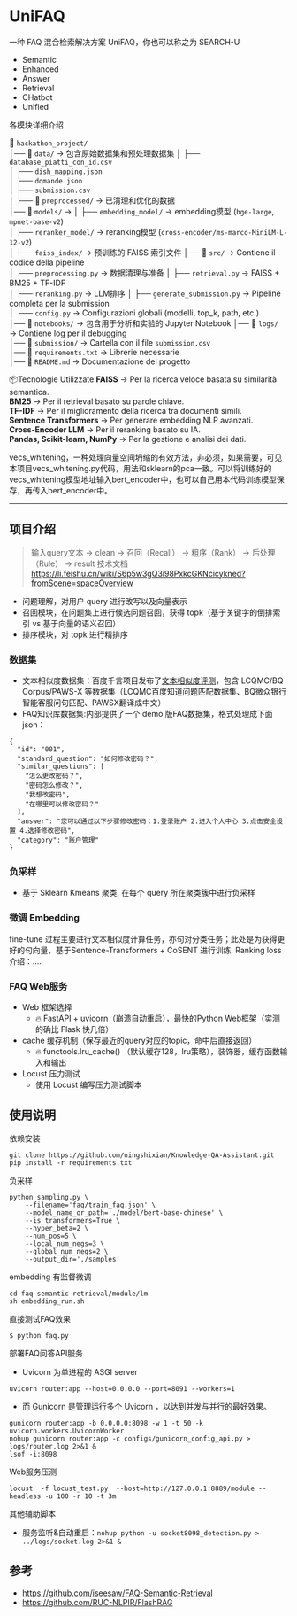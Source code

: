 # UniFAQ
一种 FAQ 混合检索解决方案 UniFAQ，你也可以称之为 SEARCH-U
- Semantic
- Enhanced
- Answer
- Retrieval
- CHatbot
- Unified

各模块详细介绍

📂 `hackathon_project/`  
│── 📂 `data/` → 包含原始数据集和预处理数据集 
│    ├── `database_piatti_con_id.csv`  
│    ├── `dish_mapping.json`  
│    ├── `domande.json`  
│    ├── `submission.csv`  
│    ├── 📂 `preprocessed/` → 已清理和优化的数据  
│── 📂 `models/` → 
│    ├── `embedding_model/` → embedding模型 (`bge-large`, `mpnet-base-v2`)  
│    ├── `reranker_model/` → reranking模型 (`cross-encoder/ms-marco-MiniLM-L-12-v2`)  
│    ├── `faiss_index/` → 预训练的 FAISS 索引文件
│── 📂 `src/` → Contiene il codice della pipeline  
│    ├── `preprocessing.py` → 数据清理与准备
│    ├── `retrieval.py` → FAISS + BM25 + TF-IDF  
│    ├── `reranking.py` → LLM排序 
│    ├── `generate_submission.py` → Pipeline completa per la submission  
│    ├── `config.py` → Configurazioni globali (modelli, top_k, path, etc.)  
│── 📂 `notebooks/` → 包含用于分析和实验的 Jupyter Notebook
│── 📂 `logs/` → Contiene log per il debugging  
│── 📂 `submission/` → Cartella con il file `submission.csv`  
│── 📄 `requirements.txt` → Librerie necessarie  
│── 📄 `README.md` → Documentazione del progetto  


📦Tecnologie Utilizzate
 **FAISS** → Per la ricerca veloce basata su similarità semantica.  
 **BM25** → Per il retrieval basato su parole chiave.  
 **TF-IDF** → Per il miglioramento della ricerca tra documenti simili.  
 **Sentence Transformers** → Per generare embedding NLP avanzati.  
 **Cross-Encoder LLM** → Per il reranking basato su IA.  
 **Pandas, Scikit-learn, NumPy** → Per la gestione e analisi dei dati.  

vecs_whitening，一种处理向量空间坍缩的有效方法，非必须，如果需要，可见本项目vecs_whitening.py代码，用法和sklearn的pca一致。可以将训练好的vecs_whitening模型地址输入bert_encoder中，也可以自己用本代码训练模型保存，再传入bert_encoder中。

---

## 项目介绍
> 输入query文本 -> clean -> 召回（Recall） -> 粗序（Rank） -> 后处理（Rule） -> result
> 技术文档 https://li.feishu.cn/wiki/S6p5w3gQ3i98PxkcGKNcicykned?fromScene=spaceOverview

- 问题理解，对用户 query 进行改写以及向量表示
- 召回模块，在问题集上进行候选问题召回，获得 topk（基于关键字的倒排索引 vs 基于向量的语义召回）
- 排序模块，对 topk 进行精排序

### 数据集

- 文本相似度数据集：百度千言项目发布了[文本相似度评测](https://aistudio.baidu.com/competition/detail/45/0/datasets)，包含 LCQMC/BQ Corpus/PAWS-X 等数据集（LCQMC百度知道问题匹配数据集、BQ微众银行智能客服问句匹配、PAWSX翻译成中文）
- FAQ知识库数据集:内部提供了一个 demo 版FAQ数据集，格式处理成下面json：

```
{
  "id": "001",
  "standard_question": "如何修改密码？",
  "similar_questions": [
    "怎么更改密码？",
    "密码怎么修改？",
    "我想改密码",
    "在哪里可以修改密码？"
  ],
  "answer": "您可以通过以下步骤修改密码：1.登录账户 2.进入个人中心 3.点击安全设置 4.选择修改密码",
  "category": "账户管理"
}
```

### 负采样
- 基于 Sklearn Kmeans 聚类, 在每个 query 所在聚类簇中进行负采样

### 微调 Embedding
fine-tune 过程主要进行文本相似度计算任务，亦句对分类任务；此处是为获得更好的句向量，基于Sentence-Transformers + CoSENT 进行训练.
Ranking loss 介绍：....

### FAQ Web服务

- Web 框架选择
    - 🔥 FastAPI + uvicorn（崩溃自动重启），最快的Python Web框架（实测的确比 Flask 快几倍）
- cache 缓存机制（保存最近的query对应的topic，命中后直接返回）
    - 🔥 functools.lru_cache() （默认缓存128，lru策略），装饰器，缓存函数输入和输出
- Locust 压力测试
    - 使用 Locust 编写压力测试脚本


## 使用说明

依赖安装
```
git clone https://github.com/ningshixian/Knowledge-QA-Assistant.git
pip install -r requirements.txt
```

负采样
```
python sampling.py \
	--filename='faq/train_faq.json' \
	--model_name_or_path='./model/bert-base-chinese' \
	--is_transformers=True \
	--hyper_beta=2 \
	--num_pos=5 \
	--local_num_negs=3 \
	--global_num_negs=2 \
	--output_dir='./samples'
```

embedding 有监督微调
```
cd faq-semantic-retrieval/module/lm
sh embedding_run.sh
```

直接测试FAQ效果
```
$ python faq.py
```

部署FAQ问答API服务
- Uvicorn 为单进程的 ASGI server
```
uvicorn router:app --host=0.0.0.0 --port=8091 --workers=1
```
- 而 Gunicorn 是管理运行多个 Uvicorn ，以达到并发与并行的最好效果。
```
gunicorn router:app -b 0.0.0.0:8098 -w 1 -t 50 -k uvicorn.workers.UvicornWorker
nohup gunicorn router:app -c configs/gunicorn_config_api.py > logs/router.log 2>&1 &
lsof -i:8098
```

Web服务压测
```
locust  -f locust_test.py  --host=http://127.0.0.1:8889/module --headless -u 100 -r 10 -t 3m
```

其他辅助脚本
- 服务监听&自动重启：`nohup python -u socket8098_detection.py > ../logs/socket.log 2>&1 &`
<!-- - 定时知识拉取：`nohup python -u crontab_data.py > ../logs/crontab.log 2>&1 &`
- 实时知识更新：`nohup python -u crontab_update_faq_know.py > ../logs/crontab_update_faq_know.log 2>&1 &`
- 问题预警追踪：`nohup python -u match_warning.py > ../logs/match_warning.log 2>&1 &`
- 七鱼一触即达kafka消息监听: `nohup python -u consumer_qy.py > ../logs/consumer.log 2>&1 &` -->


## 参考
- https://github.com/iseesaw/FAQ-Semantic-Retrieval
- https://github.com/RUC-NLPIR/FlashRAG

